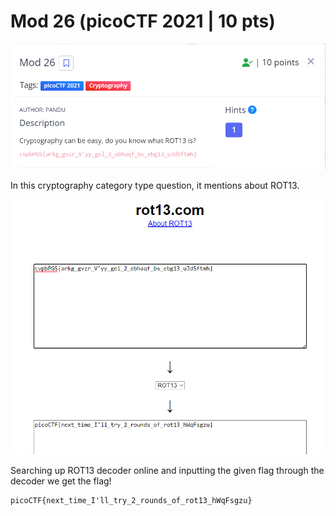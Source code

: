 # Mod 26 (picoCTF 2021 | 10 pts)


![image](files/desc.png)

In this cryptography category type question, it mentions about ROT13. 

![rot13 website](files/rot13.png)

Searching up ROT13 decoder online and inputting the given flag through the decoder we get the flag!
```
picoCTF{next_time_I'll_try_2_rounds_of_rot13_hWqFsgzu}
```